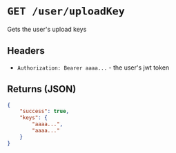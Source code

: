 # `GET /user/uploadKey`

Gets the user's upload keys

## Headers
- `Authorization: Bearer aaaa...` - the user's jwt token

## Returns (JSON)
```json
{
	"success": true,
	"keys": {
		"aaaa...",
		"aaaa..."
	}
}
```
